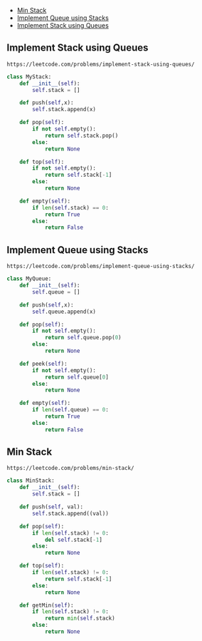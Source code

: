 + [Min Stack](#ems/min-stack)
+ [Implement Queue using Stacks](#ems/implement-queue-using-stacks)
+ [Implement Stack using Queues](#ems/implement-stack-using-queues)
<!-----solution----->

## Implement Stack using Queues

    https://leetcode.com/problems/implement-stack-using-queues/

```python
class MyStack:
    def __init__(self):
        self.stack = []

    def push(self,x):
        self.stack.append(x)

    def pop(self):
        if not self.empty():
            return self.stack.pop()
        else:
            return None

    def top(self):
        if not self.empty():
            return self.stack[-1]
        else:
            return None

    def empty(self):
        if len(self.stack) == 0:
            return True
        else:
            return False
```

## Implement Queue using Stacks

    https://leetcode.com/problems/implement-queue-using-stacks/

```python
class MyQueue:
    def __init__(self):
        self.queue = []

    def push(self,x):
        self.queue.append(x)

    def pop(self):
        if not self.empty():
            return self.queue.pop(0)
        else:
            return None

    def peek(self):
        if not self.empty():
            return self.queue[0]
        else:
            return None

    def empty(self):
        if len(self.queue) == 0:
            return True
        else:
            return False
```

## Min Stack

    https://leetcode.com/problems/min-stack/

```python
class MinStack:
    def __init__(self):
        self.stack = []

    def push(self, val):
        self.stack.append((val))

    def pop(self):
        if len(self.stack) != 0:
            del self.stack[-1]
        else:
            return None

    def top(self):
        if len(self.stack) != 0:
            return self.stack[-1]
        else:
            return None

    def getMin(self):
        if len(self.stack) != 0:
            return min(self.stack)
        else:
            return None
```